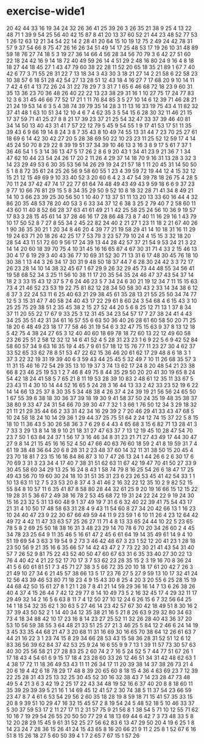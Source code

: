 # exercise-wide1
20
42
44
33
16
19
34
24
32
26
36
41
25
39
26
3
26
35
21
38
9
25
4
13
22
48
71
1
39
9
54
25
56
40
42
15
87
8
41
20
13
37
60
52
21
44
23
48
52
77
53
1
26
12
63
12
21
34
54
22
14
2
28
41
20
64
15
10
19
12
75
2
49
24
42
78
31
57
9
37
54
66
8
75
47
26
16
26
34
51
49
14
17
25
48
53
17
19
26
10
31
48
89
59
18
76
27
74
18
5
3
19
27
36
14
66
4
56
28
34
56
70
79
3
6
42
27
51
60
22
18
24
42
16
9
14
18
72
40
49
59
26
14
4
51
29
2
48
16
80
24
9
16
4
8
18
18
27
44
18
45
27
1
43
47
79
60
38
22
28
11
52
20
65
18
35
21
89
1
67
7
40
42
6
77
3
71
55
28
31
22
7
13
18
34
3
43
30
3
18
21
27
14
2
21
58
6
22
58
23
10
38
57
6
18
51
28
42
54
27
13
28
51
12
43
18
4
16
27
7
17
68
20
9
10
14
11
7
42
4
61
4
13
72
26
24
31
22
78
29
7
3
31
7
1
65
6
46
68
72
18
23
9
60
31
35
13
36
23
70
36
48
26
40
22
22
13
23
38
29
31
16
1
10
27
75
17
24
77
83
12
3
6
31
45
46
66
77
52
17
21
1
11
76
84
85
3
5
27
10
14
6
12
39
71
46
28
21
21
24
19
53
14
6
3
5
4
38
74
39
79
35
14
28
3
11
13
16
33
19
75
43
4
11
82
32
37
41
48
1
63
10
51
34
12
10
4
6
7
4
62
35
3
5
54
15
6
28
30
32
11
46
21
15
17
37
59
71
41
25
27
8
8
21
17
39
23
37
21
25
54
32
47
33
37
39
46
40
81
34
14
50
13
40
43
31
41
7
57
22
12
79
5
45
9
54
55
1
9
17
41
53
17
51
11
35
39
43
6
9
66
19
14
8
24
3
8
7
35
43
8
10
49
74
55
13
31
44
7
23
70
25
27
61
18
69
6
14
42
30
42
27
20
5
28
38
69
50
22
10
23
23
11
25
52
12
59
17
4
14
45
24
50
70
8
29
22
8
39
19
51
37
34
39
10
46
13
3
16
3
8
9
17
5
61
7
37
1
36
46
54
1
5
3
14
36
13
47
5
17
26
2
8
6
9
20
43
1
34
41
23
9
21
36
7
1
34
47
62
10
44
23
54
24
26
17
20
2
11
26
4
29
37
14
18
70
9
16
31
13
28
3
32
3
14
23
29
49
53
6
30
35
53
56
14
26
29
19
24
21
57
18
1
11
20
45
31
14
50
50
5
1
8
8
72
35
61
24
25
26
56
9
58
60
55
1
23
4
39
59
72
19
44
12
4
15
32
12
15
21
12
15
49
69
9
10
33
40
52
3
20
60
6
4
2
3
47
54
39
78
18
26
75
4
28
5
70
11
24
37
42
47
74
17
22
77
61
64
74
48
49
43
49
43
9
59
18
6
6
9
37
23
9
77
10
66
76
81
29
15
5
8
34
35
29
50
9
52
10
8
18
32
28
71
41
34
8
49
21
14
10
3
66
23
39
25
30
56
50
1
10
40
7
13
37
51
11
13
20
13
33
60
16
44
4
32
86
20
35
48
53
78
20
40
53
3
6
33
34
37
12
6
38
3
25
2
79
40
7
2
58
60
11
43
60
11
40
8
52
66
28
37
63
41
61
49
21
1
42
25
58
25
24
56
10
36
9
19
57
17
83
3
28
15
45
61
14
37
28
46
16
17
28
86
48
73
8
7
40
11
16
29
16
1
43
79
10
17
50
52
8
7
27
8
55
34
2
45
22
82
24
40
2
21
27
1
23
11
18
2
21
67
40
26
1
90
36
35
30
21
1
20
34
8
46
20
4
39
77
21
19
58
29
41
14
10
18
31
16
11
29
19
24
63
71
20
18
26
42
25
17
7
53
79
3
23
57
79
10
24
4
15
15
3
32
18
20
28
54
43
11
51
72
60
9
56
17
24
39
13
44
28
42
57
37
21
54
9
53
24
21
3
22
14
14
20
60
18
39
70
75
4
10
31
45
16
16
65
87
4
67
30
31
71
4
33
2
15
46
13
30
4
17
6
19
29
3
40
43
36
77
10
69
31
52
30
71
13
31
6
17
48
30
45
76
18
10
30
38
1
13
44
3
26
34
17
30
31
9
48
50
18
37
44
7
6
28
30
24
42
3
3
72
17
26
23
28
14
10
14
38
32
45
67
1
67
29
9
26
32
29
45
73
44
48
55
34
56
41
19
58
68
52
34
3
25
11
56
10
38
11
17
20
35
54
35
24
46
47
37
43
54
37
14
18
2
3
33
15
43
12
37
5
7
6
24
46
23
5
7
34
24
6
30
21
19
12
34
7
11
15
15
63
73
4
21
46
52
23
53
19
22
75
81
82
12
28
34
50
58
30
43
2
33
14
34
38
6
12
8
37
3
22
24
53
11
6
25
40
63
21
29
38
45
61
35
28
13
21
55
25
50
34
74
77
12
5
3
15
31
47
7
40
58
24
40
43
17
22
29
61
8
60
24
3
54
68
4
6
15
43
3
10
25
25
75
29
38
51
2
35
45
38
2
15
27
52
44
20
5
6
8
25
12
71
13
1
37
8
34
37
11
20
55
22
17
67
9
33
25
3
12
31
45
34
23
54
57
17
7
27
38
24
41
4
43
34
25
35
51
42
31
34
61
16
57
55
6
63
50
36
40
26
28
61
60
58
50
20
71
25
18
20
6
48
49
23
18
17
77
58
46
31
19
54
6
3
32
47
75
15
63
9
37
8
13
12
18
5
42
75
4
38
24
27
65
3
12
40
40
60
18
69
78
18
72
60
13
22
12
49
60
58
23
26
25
51
2
58
12
32
12
14
6
41
52
4
5
28
31
23
23
1
6
9
22
5
6
9
42
52
84
58
60
57
34
9
63
16
35
19
4
45
7
9
61
57
18
12
15
76
77
11
23
27
30
4
62
37
33
52
65
33
62
78
8
51
53
47
22
62
15
36
46
20
61
62
17
29
48
8
6
18
3
1
37
3
22
32
19
31
19
39
40
6
3
59
43
44
25
45
5
32
49
7
10
11
26
68
35
57
3
11
31
15
46
16
72
54
29
35
13
10
19
37
3
74
13
62
17
24
8
20
48
54
21
23
38
66
8
23
46
25
19
53
1
2
7
46
8
49
75
8
44
35
29
50
20
20
41
30
19
65
8
24
54
42
18
24
41
58
5
7
65
21
8
11
19
53
28
39
10
83
2
48
61
12
35
11
33
67
5
23
43
11
4
30
10
14
44
52
16
65
5
24
28
3
16
44
13
33
2
42
33
23
52
19
6
22
14
14
66
13
25
37
8
30
35
5
34
48
38
4
26
37
4
24
39
19
21
56
56
24
65
50
1
67
55
39
6
38
18
30
36
37
39
18
19
30
9
41
58
37
50
24
35
19
48
35
38
37
38
80
9
33
47
24
31
54
66
70
39
30
47
7
32
1
3
66
1
76
50
12
34
3
29
18
32
21
11
21
29
35
44
66
2
33
31
42
34
16
29
39
2
7
20
46
29
41
33
43
47
68
5
10
24
58
18
24
10
14
29
36
1
29
44
37
25
75
51
64
2
24
12
74
15
37
22
5
8
15
18
10
11
36
43
5
30
26
58
36
3
7
6
29
6
4
43
4
65
68
3
15
6
82
71
13
28
41
3
7
33
3
29
13
8
14
18
9
10
21
18
31
27
47
63
37
7
13
12
19
45
10
28
47
54
70
23
7
50
1
63
84
24
37
1
56
17
3
16
46
34
8
31
23
21
71
27
43
49
17
44
30
47
27
9
8
14
21
15
45
16
16
52
4
50
47
66
40
63
76
60
18
59
2
41
8
19
59
31
7
4
61
19
38
48
36
64
20
6
8
28
31
2
23
48
37
60
14
32
11
31
38
50
15
20
45
4
23
70
18
81
7
23
15
16
16
84
86
87
3
10
7
47
26
13
24
1
44
26
6
2
6
30
17
6
70
69
3
31
3
23
34
4
17
40
7
38
31
51
62
63
11
67
42
19
47
70
41
50
27
33
9
30
45
58
60
34
29
13
25
16
24
8
43
1
58
74
79
8
16
25
54
26
6
18
47
17
25
49
43
56
70
19
60
30
24
18
10
31
51
35
31
23
6
23
26
53
45
41
42
54
33
1
1
10
13
63
11
12
7
5
23
53
20
8
37
4
3
41
46
2
16
32
22
12
35
10
2
9
82
52
15
55
84
8
10
57
11
6
35
41
87
8
58
80
28
44
32
61
25
9
20
19
16
66
15
12
15
22
19
28
31
5
36
67
2
49
38
16
78
2
53
45
68
72
19
31
24
22
24
22
9
19
24
30
15
16
23
32
5
31
13
60
48
9
1
37
49
19
7
31
6
6
32
40
22
39
41
75
54
43
17
21
31
4
10
50
17
48
58
63
31
28
4
9
43
11
54
60
8
27
34
20
42
66
13
1
16
23
10
24
40
47
23
9
22
30
67
66
49
59
44
11
9
23
59
1
6
10
11
26
4
23
12
64
42
49
72
4
42
11
47
33
63
57
25
26
27
11
71
4
8
13
33
65
24
44
10
22
5
23
65
78
5
8
2
69
25
50
18
38
16
31
3
48
23
29
14
70
78
6
70
20
34
26
60
2
4
45
34
78
23
25
64
9
11
35
46
5
16
61
47
2
45
6
61
64
19
14
35
49
61
14
9
4
10
51
19
69
54
3
63
3
19
54
9
2
73
3
46
42
48
67
3
23
1
52
12
20
41
23
1
28
18
23
50
56
9
21
35
16
6
35
66
57
14
42
43
47
2
7
73
22
30
21
41
43
54
31
40
57
7
26
52
9
81
75
22
43
52
40
50
47
60
67
63
31
6
35
33
40
27
30
22
13
76
4
40
42
4
21
22
52
17
70
17
3
7
53
62
23
28
35
15
2
3
19
16
70
8
36
24
41
5
6
60
61
81
51
7
3
45
71
27
38
3
5
66
72
35
20
10
18
17
61
20
42
7
26
3
21
49
10
27
34
6
21
45
57
38
66
13
5
17
23
76
27
5
27
9
59
13
10
17
32
41
24
12
56
43
39
46
53
80
71
18
23
4
9
15
43
30
8
25
4
20
3
20
55
6
25
28
15
19
44
68
42
50
15
61
27
8
1
21
1
28
7
8
41
21
14
59
29
36
16
14
7
13
6
26
38
26
40
4
37
4
15
26
44
7
42
12
29
77
8
14
10
49
73
5
2
16
32
45
17
4
29
32
11
17
29
49
32
14
2
16
5
6
63
8
11
7
4
12
50
27
10
12
24
6
26
15
6
7
32
56
64
25
14
1
18
54
32
35
62
1
30
63
5
27
46
14
23
42
57
67
30
42
18
49
51
8
30
16
2
37
39
43
50
52
2
1
14
40
34
12
35
38
21
16
5
21
8
26
63
9
29
32
80
34
63
73
4
18
34
88
42
10
17
23
16
8
14
23
27
25
52
11
32
26
28
40
43
36
37
20
53
10
56
59
38
55
3
64
48
21
33
51
25
27
21
3
46
25
5
84
12
2
46
6
24
14
19
3
45
33
35
44
68
21
47
3
20
68
11
31
16
69
30
16
65
70
38
64
12
26
61
63
7
44
21
16
22
3
1
23
74
15
8
29
34
66
28
53
43
15
58
36
28
31
52
51
12
6
12
83
36
56
39
62
84
37
42
53
25
9
24
16
6
55
9
9
7
13
1
39
11
57
73
30
57
63
40
30
25
56
58
21
27
28
83
25
2
60
74
2
7
16
5
24
52
5
7
44
77
51
67
26
1
17
18
43
4
54
61
6
9
15
17
18
4
23
28
60
33
26
12
46
51
34
31
42
48
62
63
1
4
38
17
72
11
18
36
49
53
43
11
11
26
34
17
11
20
39
38
14
37
38
26
73
21
4
20
6
19
4
42
6
18
78
29
17
48
8
39
20
65
60
8
18
15
4
36
4
63
69
23
7
12
39
22
25
28
31
43
25
13
32
25
30
45
52
30
16
32
38
43
7
14
23
28
47
73
48
49
5
4
21
3
6
3
42
19
2
25
17
22
43
34
48
19
52
16
6
37
40
20
8
8
18
60
11
35
39
29
39
39
5
21
16
1
14
69
45
12
41
57
2
30
74
38
5
11
37
54
23
66
59
23
47
8
7
4
61
6
53
54
29
56
2
60
35
18
28
19
8
59
18
71
15
41
57
35
33
15
20
8
9
39
51
10
29
47
16
32
15
45
57
2
8
19
54
24
5
48
52
18
5
10
46
33
37
5
30
37
59
53
17
2
11
27
17
11
2
31
57
75
9
21
56
8
1
38
54
5
71
10
12
55
71
62
10
16
7
19
29
54
26
55
20
50
50
77
29
4
18
13
69
44
6
42
7
3
73
48
33
5
8
12
20
28
29
15
45
9
61
31
52
25
27
56
62
83
6
13
47
29
50
20
4
19
6
25
1
8
14
23
24
7
28
36
15
26
41
24
15
43
65
8
16
20
66
21
9
11
2
25
8
1
52
67
6
16
51
8
15
26
18
27
5
60
50
39
4
1
7
2
65
7
67
15
1
57
26
